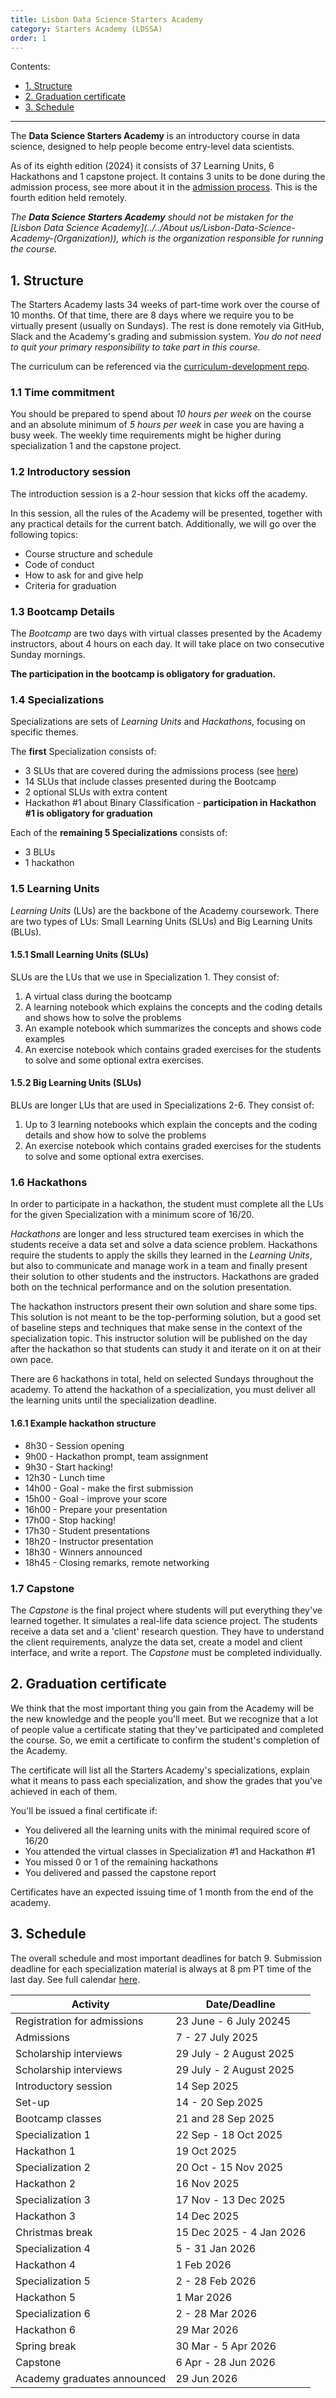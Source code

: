 ```yaml
---
title: Lisbon Data Science Starters Academy
category: Starters Academy (LDSSA)
order: 1
---
```


Contents:
- [1. Structure](#1-structure)
- [2. Graduation certificate](#2-graduation-certificate)
- [3. Schedule](#3-schedule)

---

The **Data Science Starters Academy** is an introductory course in data science, designed to help people become entry-level data scientists. 

As of its eighth edition (2024) it consists of 37 Learning Units, 6 Hackathons and 1 capstone project. It contains 3 units to be done 
during the admission process, see more about it in the [admission process](../../Applicants/Application-process). This is the fourth edition held remotely.

_The **Data Science Starters Academy** should not be mistaken for the 
[Lisbon Data Science Academy](../../About us/Lisbon-Data-Science-Academy-(Organization)), which 
is the organization responsible for running the course._


## 1. Structure 
The Starters Academy lasts 34 weeks of part-time work over the course of 10 months. 
Of that time, there are 8 days where we require you to be virtually present (usually on Sundays).
The rest is done remotely via GitHub, Slack and the Academy's grading and submission system. 
*You do not need to quit your primary responsibility to take part in this course.*

The curriculum can be referenced via the [curriculum-development repo](https://github.com/LDSSA/curriculum-development).

### 1.1 Time commitment
You should be prepared to spend about *10 hours per week* on the course and an absolute minimum of *5 hours per week* in case you are having a busy week. The weekly time requirements might be higher during specialization 1 and the capstone project.

### 1.2 Introductory session

The introduction session is a 2-hour session that kicks off the academy. 

In this session, all the rules of the Academy
will be presented, together with any practical details for the current batch. Additionally, 
we will go over the following topics:

* Course structure and schedule
* Code of conduct
* How to ask for and give help
* Criteria for graduation

### 1.3 Bootcamp Details

The _Bootcamp_ are two days with virtual classes presented by the Academy instructors, about 4 hours on each day. It will take place on two consecutive Sunday mornings.

**The participation in the bootcamp is obligatory for graduation.**

### 1.4 Specializations 
Specializations are sets of _Learning Units_ and _Hackathons_, focusing on specific themes.

The **first** Specialization consists of:
- 3 SLUs that are covered during the admissions process (see [here](../../Applicants/Application-process#admission-tests))
- 14 SLUs that include classes presented during the Bootcamp
- 2 optional SLUs with extra content
- Hackathon #1 about Binary Classification - **participation in Hackathon #1 is obligatory for graduation**

Each of the **remaining 5 Specializations** consists of:
- 3 BLUs
- 1 hackathon

### 1.5 Learning Units 
_Learning Units_ (LUs) are the backbone of the Academy coursework.
There are two types of LUs: Small Learning Units (SLUs) and Big Learning Units (BLUs).

#### 1.5.1 Small Learning Units (SLUs)
SLUs are the LUs that we use in Specialization 1. They consist of:
1. A virtual class during the bootcamp
1. A learning notebook which explains the concepts and the coding details and shows how to solve the 
problems
1. An example notebook which summarizes the concepts and shows code examples
1. An exercise notebook which contains graded exercises for the students to solve and some 
optional extra exercises.

#### 1.5.2 Big Learning Units (SLUs)
BLUs are longer LUs that are used in Specializations 2-6. They consist of:

1. Up to 3 learning notebooks which explain the concepts and the coding details and show how to 
solve the problems
1. An exercise notebook which contains graded exercises for the students to solve and some 
optional extra exercises.

### 1.6 Hackathons 

In order to participate in a hackathon, the student must complete all the LUs for the given
Specialization with a minimum score of 16/20.

_Hackathons_ are longer and less structured team exercises in which the students 
receive a data set and solve a data science problem. Hackathons require the students to apply the 
skills they learned in the _Learning Units_, but also to communicate and manage work in a team and finally present
their solution to other students and the instructors.
Hackathons are graded both on the technical performance and on the solution presentation. 

The hackathon instructors present their own solution and share some tips. This solution is not meant to be the 
top-performing solution, but a good set of baseline steps and techniques that make sense in the context of the specialization topic.
This instructor solution will be published on the day
after the hackathon so that students can study it and iterate on it on at their own pace.

There are 6 hackathons in total, held on selected Sundays throughout the academy. To attend
the hackathon of a specialization, you must deliver all the learning units until the specialization deadline.

#### 1.6.1 Example hackathon structure
- 8h30 - Session opening
- 9h00 - Hackathon prompt, team assignment
- 9h30 - Start hacking!
- 12h30 - Lunch time
- 14h00 - Goal - make the first submission
- 15h00 - Goal - improve your score
- 16h00 - Prepare your presentation
- 17h00 - Stop hacking!
- 17h30 - Student presentations
- 18h20 - Instructor presentation
- 18h30 - Winners announced
- 18h45 - Closing remarks, remote networking

### 1.7 Capstone
The _Capstone_ is the final project where students will put everything they've learned together. It simulates a real-life data science project. The students receive a data set and a 'client' research question. They have to understand the client requirements, analyze the data set, create a model and client interface, and write a report.
The _Capstone_ must be completed individually.

## 2. Graduation certificate

We think that the most important thing you gain from the Academy will be the new knowledge and the people 
you'll meet. But we recognize that a lot of people value a certificate stating that they've participated and completed
the course. So, we emit a certificate to confirm the student's completion of the Academy.

The certificate will list all the Starters Academy's specializations, explain what it means to pass 
each specialization, and show the grades that you've achieved in each of them. 

You'll be issued a final certificate if:
* You delivered all the learning units with the minimal required score of 16/20
* You attended the virtual classes in Specialization #1 and Hackathon #1
* You missed 0 or 1 of the remaining hackathons
* You delivered and passed the capstone report

Certificates have an expected issuing time of 1 month from the end of the academy.

## 3. Schedule

The overall schedule and most important deadlines for batch 9. Submission deadline for each specialization material is always at 8 pm PT time of the last day. See full calendar [here](https://calendar.google.com/calendar/u/0?cid=Y183NDk2MWIwZjYzMTRiODVlMzY1NjNlYjI0MzQ5MDkxZWQ3ODM3Nzk5ZDEzOTQxNGE5YjZjODBjYTNjOTQ2NzEyQGdyb3VwLmNhbGVuZGFyLmdvb2dsZS5jb20).

| Activity  | Date/Deadline                  |
|---------------------------------------------------------------------|--------------------------------|
| Registration for admissions | 23 June - 6 July 20245 |
| Admissions | 7 - 27 July 2025 |
| Scholarship interviews | 29 July - 2 August 2025 |
| Scholarship interviews | 29 July - 2 August 2025 |
| Introductory session                                                 | 14 Sep 2025 |
| Set-up                                                               | 14 - 20 Sep 2025           |
| Bootcamp classes                                                     | 21 and 28 Sep 2025           |
| Specialization 1                                                     | 22 Sep - 18 Oct 2025    |
| Hackathon 1                                                          | 19 Oct 2025             |
| Specialization 2                                                     | 20 Oct - 15 Nov 2025 |
| Hackathon 2                                                          | 16 Nov 2025            |
| Specialization 3                                                     | 17 Nov -  13 Dec 2025    |
| Hackathon 3                                                          | 14 Dec 2025              |
| Christmas break                                                      | 15 Dec 2025 - 4 Jan 2026    |
| Specialization 4                                                     | 5 - 31 Jan 2026       |
| Hackathon 4                                                          | 1 Feb 2026           |
| Specialization 5                                                     | 2 - 28 Feb 2026  |
| Hackathon 5                                                          | 1 Mar 2026          |
| Specialization 6                                                     | 2 - 28 Mar 2026   |
| Hackathon 6                                                          | 29 Mar 2026          |
| Spring break                                                         | 30 Mar - 5 Apr 2026         |
| Capstone                                                             | 6 Apr - 28 Jun 2026         |
| Academy graduates announced                                          | 29 Jun 2026         |
 
